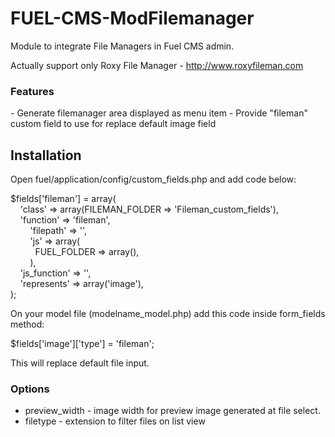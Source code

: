 # FUEL-CMS-ModFilemanager

Module to integrate File Managers in Fuel CMS admin.

Actually support only Roxy File Manager - <a href="http://www.roxyfileman.com/">http://www.roxyfileman.com</a>

<h3>Features</h3>
- Generate filemanager area displayed as menu item
- Provide "fileman" custom field to use for replace default image field

<h2>Installation</h2>

Open fuel/application/config/custom_fields.php and add code below:

$fields['fileman'] = array(<br/>
&nbsp;&nbsp;&nbsp;&nbsp;'class' => array(FILEMAN_FOLDER => 'Fileman_custom_fields'),<br/>
&nbsp;&nbsp;&nbsp;&nbsp;'function' => 'fileman',<br/>
&nbsp;&nbsp;&nbsp;&nbsp;&nbsp;&nbsp;&nbsp;&nbsp;'filepath' => '',<br/>
&nbsp;&nbsp;&nbsp;&nbsp;&nbsp;&nbsp;&nbsp;&nbsp;'js' => array(<br/>
&nbsp;&nbsp;&nbsp;&nbsp;&nbsp;&nbsp;&nbsp;&nbsp;&nbsp;&nbsp;FUEL_FOLDER => array(),<br/>
&nbsp;&nbsp;&nbsp;&nbsp;&nbsp;&nbsp;&nbsp;&nbsp;),<br/>
&nbsp;&nbsp;&nbsp;&nbsp;'js_function' => '',<br/>
&nbsp;&nbsp;&nbsp;&nbsp;'represents' => array('image'),<br/>
);<br/>

On your model file (modelname_model.php) add this code inside form_fields method:

$fields['image']['type'] = 'fileman';

This will replace default file input.

<h3>Options</h3>

- preview_width - image width for preview image generated at file select.
- filetype - extension to filter files on list view

